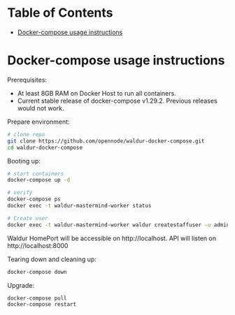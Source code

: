 Table of Contents
=================

   * [Docker-compose usage instructions](#docker-compose-usage-instructions)

# Docker-compose usage instructions

Prerequisites:
* At least 8GB RAM on Docker Host to run all containers.
* Current stable release of docker-compose v1.29.2. Previous releases would not work.

Prepare environment:
```bash
# clone repo
git clone https://github.com/opennode/waldur-docker-compose.git
cd waldur-docker-compose
```

Booting up:
```bash
# start containers
docker-compose up -d

# verify
docker-compose ps
docker exec -t waldur-mastermind-worker status

# Create user
docker exec -t waldur-mastermind-worker waldur createstaffuser -u admin -p password -e admin@example.com

```

Waldur HomePort will be accessible on http://localhost. API will listen on http://localhost:8000

Tearing down and cleaning up:
```bash
docker-compose down
```

Upgrade:
```bash
docker-compose pull
docker-compose restart
```
